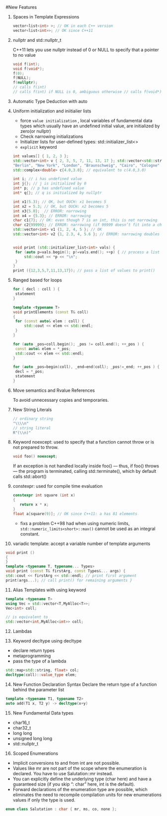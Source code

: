 #New Features

1. Spaces in Template Expressions

   ```c++
   vector<list<int> >; // OK in each C++ version
   vector<list<int>>; // OK since C++11
   ```

2. nullptr and std::nullptr_t

   C++11 lets you use nullptr instead of 0 or NULL to specify that a pointer to no value

   ```c++
   void f(int);
   void f(void*);
   f(0);
   f(NULL);
   f(nullptr);
   // calls f(int)
   // calls f(int) if NULL is 0, ambiguous otherwise // calls f(void*)
   ```

3. Automatic Type Deduction with auto

4. Uniform initialization and iniitialier lists

   + force `value initialization` , local variables of fundamental data types which usually have an undefined initial value, are initialized by zero(or nullptr)
   + Check narrowing initializations
   + Initializer lists for user-defined types: std::initializer_list<>
   + `explicit` keyword

   ```c++
   int values[] { 1, 2, 3 };
   std::vector<int> v { 2, 3, 5, 7, 11, 13, 17 }; std::vector<std::string> cities {
   "Berlin", "New York", "London", "Braunschweig", "Cairo", "Cologne" };
   std::complex<double> c{4.0,3.0}; // equivalent to c(4.0,3.0)
   
   int i; // i has undefined value
   int j{}; // j is initialized by 0
   int* p; // p has undefined value
   int* q{}; // q is initialized by nullptr
   
   int x1(5.3); // OK, but OUCH: x1 becomes 5
   int x2 = 5.3; // OK, but OUCH: x2 becomes 5 
   int x3{5.0};  // ERROR: narrowing
   int x4 = {5.3}; // ERROR: narrowing
   char c1{7}; // OK: even though 7 is an int, this is not narrowing
   char c2{99999}; // ERROR: narrowing (if 99999 doesn’t fit into a char)
   std::vector<int> v1 {1, 2, 4, 5 }; // OK
   std::vector<int> v2 {1, 2.3, 4, 5.6 }; // ERROR: narrowing doubles to ints
   
   
   void print (std::initializer_list<int> vals) {
   	for (auto p=vals.begin(); p!=vals.end(); ++p) { // process a list of values
     	std::cout << *p << "\n";
   	} 
   } 
   print ({12,3,5,7,11,13,17}); // pass a list of values to print()
   
   ```

5. Ranged based for loops

   ```c++
   for ( decl : coll ) { 
   	statement
   }
   
   template <typename T>
   void printElements (const T& coll)
   {
   	for (const auto& elem : coll) {
   		std::cout << elem << std::endl;
   	} 
   }
   
   for (auto _pos=coll.begin(); _pos != coll.end(); ++_pos ) {
   	const auto& elem = *_pos;
   	std::cout << elem << std::endl;
   }
   
   for (auto _pos=begin(coll), _end=end(coll); _pos!=_end; ++_pos ) {
   	decl = *_pos;
   	statement
   }
   
   ```

6. Move semantics and Rvalue References

    To avoid unnecessary copies and temporaries.

7. New String Literals  
   ```c++
   // ordinary string
   "\\\\n"
   // string literal
   R"(\\n)"

   ```

8. Keyword noexcept: used to specify that a function cannot throw or is not prepared to throw.
   ```C++
   void foo() noexcept;
   ```
   If an exception is not handled locally inside foo() — thus, if foo() throws — the program is terminated, calling std::terminate(), which by default calls std::abort()

9. constexpr: used for compile time evaluation
   ```c++
   constexpr int square (int x) 
   {
      return x * x; 
   }
   float a[square(9)]; // OK since C++11: a has 81 elements
   ```
   + fixs a problem C++98 had when using numeric limits, `std::numeric_limits<short>::max()` cannot be used as an integral constant.

10. variadic template: accept a variable number of template arguments
   ```c++
   void print ()
   {
   }
   template <typename T, typename... Types>
   void print (const T& firstArg, const Types&... args) {
   std::cout << firstArg << std::endl; // print first argument
   print(args...); // call print() for remaining arguments }
   ```

11. Alias Templates with using keyword
   ```c++
   template <typename T>
   using Vec = std::vector<T,MyAlloc<T>>;
   Vec<int> coll;

   // is equivalent to
   std::vector<int,MyAlloc<int>> coll;
   ```

12. Lambdas

13. Keyword decltype using decltype
   - declare return types
   - metaprogramming
   - pass the type of a lambda
   ```c++
   std::map<std::string, float> col;
   decltype(coll)::value_type elem;
   ```

14. New Function Declaration Syntax
   Declare the return type of a function behind the parameter list
   ```c++
   template <typename T1, typename T2>
   auto add(T1 x, T2 y) -> decltype(x+y)
   ```

15. New Fundamental Data types
   - char16_t
   - char32_t
   - long long
   - unsigned long long
   - std::nullptr_t

16. Scoped Enumerations
   - Implicit conversions to and from int are not possible.
   - Values like mr are not part of the scope where the enumeration is declared. You have to use Salutation::mr instead.
   - You can explicitly define the underlying type (char here) and have a guaranteed size (if you skip “: char” here, int is the default).
   - Forward declarations of the enumeration type are possible, which eliminates the need to recompile compilation units for new enumerations values if only the type is used.
   ```c++
   enum class Salutation : char { mr, ms, co, none };
   ```
